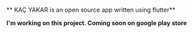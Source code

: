  ** KAÇ YAKAR is an open source app written using flutter**

**I'm working on this project.
Coming soon on google play store**

